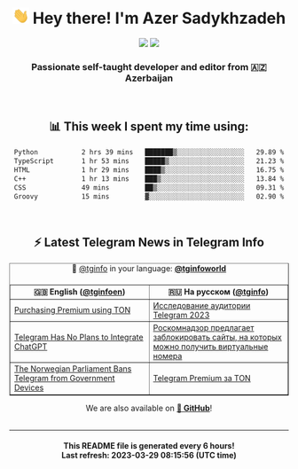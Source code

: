 <div align="center">
	<div>
		<h1>
      <img src="./assets/hi.gif" width="30px"> Hey there! I'm Azer Sadykhzadeh
    </h1>
    <img height="18" src="https://komarev.com/ghpvc/?username=sadykhzadeh&label=Views&color=2081c1&style=flat-square" />
		<a href="https://wakatime.com/@Azer"> <img height="18" src="https://wakatime.com/badge/user/f80ae27a-c328-426f-a381-bc84136e2dd6.svg" /> </a>
    <h3>
      Passionate self-taught developer and editor from 🇦🇿 Azerbaijan
    </h3>
  </div>
  <br>

<h2>📊 This week I spent my time using:</h2>

<!--START_SECTION:waka-->

```text
Python           2 hrs 39 mins   ███████▒░░░░░░░░░░░░░░░░░   29.89 %
TypeScript       1 hr 53 mins    █████▒░░░░░░░░░░░░░░░░░░░   21.23 %
HTML             1 hr 29 mins    ████▒░░░░░░░░░░░░░░░░░░░░   16.75 %
C++              1 hr 13 mins    ███▒░░░░░░░░░░░░░░░░░░░░░   13.84 %
CSS              49 mins         ██▒░░░░░░░░░░░░░░░░░░░░░░   09.31 %
Groovy           15 mins         ▓░░░░░░░░░░░░░░░░░░░░░░░░   02.90 %
```

<!--END_SECTION:waka-->

<br>

<h2>⚡️ Latest Telegram News in Telegram Info</h2>
  <table border>
		<tr>
			<th width="50%">🇬🇧 English (<a href="https://t.me/tginfoen">@tginfoen</a>)</th>
			<th>🇷🇺 На русском (<a href="https://t.me/tginfo">@tginfo</a>)</th>
		</tr>
		<caption>🚩 <a href="https://t.me/tginfo">@tginfo</a> in your language: <a href="https://t.me/tginfoworld"><b>@tginfoworld</b></a><caption/>
  <tr><td><a href="https://t.me/tginfoen/1632">Purchasing Premium using TON</a></td>
    <td><a href="https://t.me/tginfo/3631">Исследование аудитории Telegram 2023</a></td></tr><tr><td><a href="https://t.me/tginfoen/1631">Telegram Has No Plans to Integrate ChatGPT</a></td>
    <td><a href="https://t.me/tginfo/3630">Роскомнадзор предлагает заблокировать сайты, на которых можно получить виртуальные номера</a></td></tr><tr><td><a href="https://t.me/tginfoen/1630">The Norwegian Parliament Bans Telegram from Government Devices</a></td>
    <td><a href="https://t.me/tginfo/3629">Telegram Premium за TON </a></td></tr>
</table>
We are also available on <a href="https://github.com/tginfo"><b>🐙 GitHub</b></a>!
</div>

<br>
<hr>
<h4 align="center">This README file is generated <b>every 6 hours</b>!</br>Last refresh: <b>2023-03-29 08:15:56 (UTC time)</b></h4>
